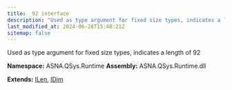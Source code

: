 ```yaml
---
title: _92 interface
description: "Used as type argument for fixed size types, indicates a length of 92  "
last_modified_at: 2024-06-28T15:48:21Z
sitemap: false
---
```


Used as type argument for fixed size types, indicates a length of 92 

**Namespace:** ASNA.QSys.Runtime
**Assembly:** ASNA.QSys.Runtime.dll

**Extends:** [ILen](/reference/runtime/qsys-runtime/i-len.html), [IDim](/reference/runtime/qsys-runtime/i-dim.html)
<br>
<br>
